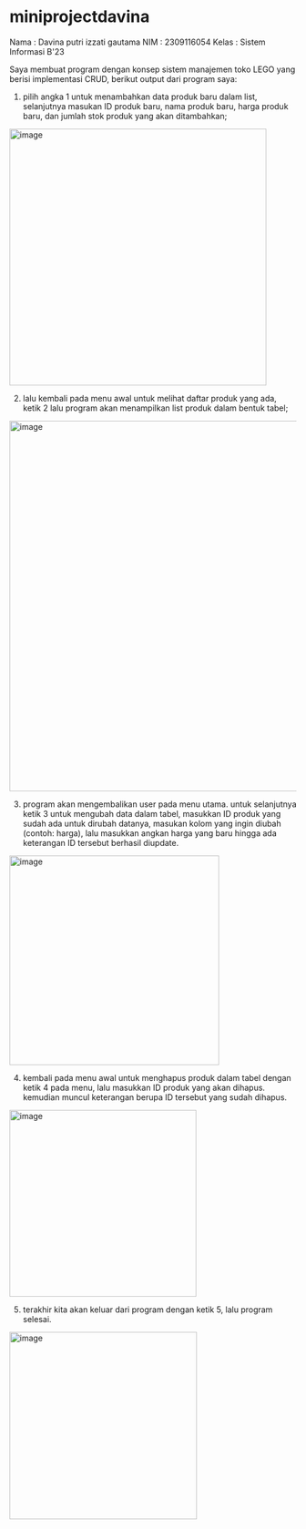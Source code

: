# miniprojectdavina
Nama   : Davina putri izzati gautama
NIM    : 2309116054
Kelas  : Sistem Informasi B'23

Saya membuat program dengan konsep sistem manajemen toko LEGO yang berisi implementasi CRUD, berikut output dari program saya:
1. pilih angka 1 untuk menambahkan data produk baru dalam list, selanjutnya masukan ID produk baru, nama produk baru, harga produk baru, dan jumlah stok produk yang akan ditambahkan;
<img width="451" alt="image" src="https://github.com/davinasi/miniprojectdavina/assets/144905548/5d86c57c-f296-4642-b171-ef21b95fc0da">

2. lalu kembali pada menu awal untuk melihat daftar produk yang ada, ketik 2 lalu program akan menampilkan list produk dalam bentuk tabel;
<img width="651" alt="image" src="https://github.com/davinasi/miniprojectdavina/assets/144905548/756d4427-c267-43c8-843b-6f8b62989401">

3. program akan mengembalikan user pada menu utama. untuk selanjutnya ketik 3 untuk mengubah data dalam tabel, masukkan ID produk yang sudah ada untuk dirubah datanya, masukan kolom yang ingin diubah (contoh: harga), lalu masukkan angkan harga yang baru hingga ada keterangan ID tersebut berhasil diupdate.
<img width="368" alt="image" src="https://github.com/davinasi/miniprojectdavina/assets/144905548/93632838-1f9a-405c-b70a-0c4600615c91">

4. kembali pada menu awal untuk menghapus produk dalam tabel dengan ketik 4 pada menu, lalu masukkan ID produk yang akan dihapus. kemudian muncul keterangan berupa ID tersebut yang sudah dihapus.
<img width="328" alt="image" src="https://github.com/davinasi/miniprojectdavina/assets/144905548/f05359cb-8ad6-4bce-afc0-12887a80184f">

5. terakhir kita akan keluar dari program dengan ketik 5, lalu program selesai.
<img width="329" alt="image" src="https://github.com/davinasi/miniprojectdavina/assets/144905548/971b4bdc-8f6c-4561-aab6-672cfd845232">






